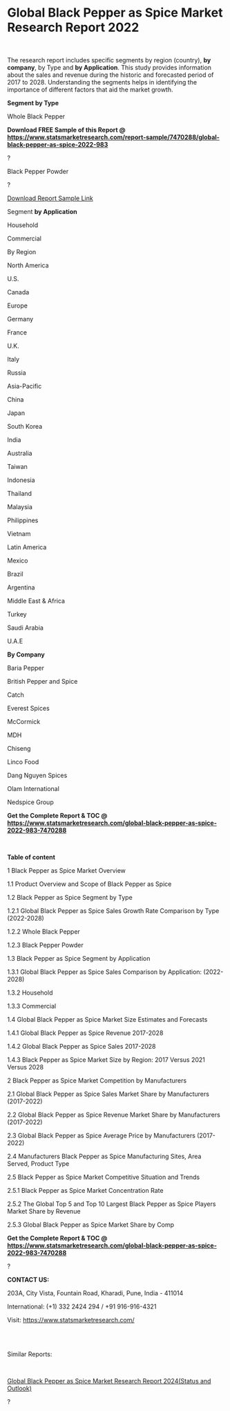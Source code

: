 <h1>Global Black Pepper as Spice Market Research Report 2022</h1><br/><p>The research report includes specific segments by region (country), <strong>by company</strong>, by Type and <strong>by Application</strong>. This study provides information about the sales and revenue during the historic and forecasted period of 2017 to 2028. Understanding the segments helps in identifying the importance of different factors that aid the market growth.</p>
 
 
 
 <p><strong>Segment by Type</strong></p>
 
 
 
 <p>Whole Black Pepper</p>
 
 
 
 <div><b>Download FREE Sample of this Report @ <a href="https://www.statsmarketresearch.com/download-free-sample/7470288/global-black-pepper-as-spice-2022-983">https://www.statsmarketresearch.com/report-sample/7470288/global-black-pepper-as-spice-2022-983</a></b></div>
 
 
 
 <p>? </p>
 
 
 
 <p>Black Pepper Powder</p>
 
 
 
 <p>? </p>
 
 
 
 <p><a href="https://www.statsmarketresearch.com/download-free-sample/7470288/global-black-pepper-as-spice-2022-983">Download Report Sample Link</a></p>
 
 
 
 <p>Segment <strong>by Application</strong></p>
 
 
 
 <p>Household</p>
 
 
 
 <p>Commercial</p>
 
 
 
 <p>By Region</p>
 
 
 
 <p>North America</p>
 
 
 
 <p>U.S.</p>
 
 
 
 <p>Canada</p>
 
 
 
 <p>Europe</p>
 
 
 
 <p>Germany</p>
 
 
 
 <p>France</p>
 
 
 
 <p>U.K.</p>
 
 
 
 <p>Italy</p>
 
 
 
 <p>Russia</p>
 
 
 
 <p>Asia-Pacific</p>
 
 
 
 <p>China</p>
 
 
 
 <p>Japan</p>
 
 
 
 <p>South Korea</p>
 
 
 
 <p>India</p>
 
 
 
 <p>Australia</p>
 
 
 
 <p>Taiwan</p>
 
 
 
 <p>Indonesia</p>
 
 
 
 <p>Thailand</p>
 
 
 
 <p>Malaysia</p>
 
 
 
 <p>Philippines</p>
 
 
 
 <p>Vietnam</p>
 
 
 
 <p>Latin America</p>
 
 
 
 <p>Mexico</p>
 
 
 
 <p>Brazil</p>
 
 
 
 <p>Argentina</p>
 
 
 
 <p>Middle East & Africa</p>
 
 
 
 <p>Turkey</p>
 
 
 
 <p>Saudi Arabia</p>
 
 
 
 <p>U.A.E</p>
 
 
 
 <p><strong>By Company</strong></p>
 
 
 
 <p>Baria Pepper</p>
 
 
 
 <p>British Pepper and Spice</p>
 
 
 
 <p>Catch</p>
 
 
 
 <p>Everest Spices</p>
 
 
 
 <p>McCormick</p>
 
 
 
 <p>MDH</p>
 
 
 
 <p>Chiseng</p>
 
 
 
 <p>Linco Food</p>
 
 
 
 <p>Dang Nguyen Spices</p>
 
 
 
 <p>Olam International</p>
 
 
 
 <p>Nedspice Group</p>
 
 
 
 <div><b>Get the Complete Report & TOC @ <a href="https://www.statsmarketresearch.com/global-black-pepper-as-spice-2022-983-7470288">https://www.statsmarketresearch.com/global-black-pepper-as-spice-2022-983-7470288</a></b></div>
 
 
 
 <p><br />
 
 <b>Table of content</b></p>
 
 
 
 <p>1 Black Pepper as Spice Market Overview<br />
 
 1.1 Product Overview and Scope of Black Pepper as Spice<br />
 
 1.2 Black Pepper as Spice Segment by Type<br />
 
 1.2.1 Global Black Pepper as Spice Sales Growth Rate Comparison by Type (2022-2028)<br />
 
 1.2.2 Whole Black Pepper<br />
 
 1.2.3 Black Pepper Powder<br />
 
 1.3 Black Pepper as Spice Segment by Application<br />
 
 1.3.1 Global Black Pepper as Spice Sales Comparison by Application: (2022-2028)<br />
 
 1.3.2 Household<br />
 
 1.3.3 Commercial<br />
 
 1.4 Global Black Pepper as Spice Market Size Estimates and Forecasts<br />
 
 1.4.1 Global Black Pepper as Spice Revenue 2017-2028<br />
 
 1.4.2 Global Black Pepper as Spice Sales 2017-2028<br />
 
 1.4.3 Black Pepper as Spice Market Size by Region: 2017 Versus 2021 Versus 2028<br />
 
 2 Black Pepper as Spice Market Competition by Manufacturers<br />
 
 2.1 Global Black Pepper as Spice Sales Market Share by Manufacturers (2017-2022)<br />
 
 2.2 Global Black Pepper as Spice Revenue Market Share by Manufacturers (2017-2022)<br />
 
 2.3 Global Black Pepper as Spice Average Price by Manufacturers (2017-2022)<br />
 
 2.4 Manufacturers Black Pepper as Spice Manufacturing Sites, Area Served, Product Type<br />
 
 2.5 Black Pepper as Spice Market Competitive Situation and Trends<br />
 
 2.5.1 Black Pepper as Spice Market Concentration Rate<br />
 
 2.5.2 The Global Top 5 and Top 10 Largest Black Pepper as Spice Players Market Share by Revenue<br />
 
 2.5.3 Global Black Pepper as Spice Market Share by Comp</p>
 
 
 
 <div><b>Get the Complete Report & TOC @ <a href="https://www.statsmarketresearch.com/global-black-pepper-as-spice-2022-983-7470288">https://www.statsmarketresearch.com/global-black-pepper-as-spice-2022-983-7470288</a></b></div>
 
 
 
 <p>? </p>
 
 
 
 <p><b>CONTACT US:</b><br />
 
 203A, City Vista, Fountain Road, Kharadi, Pune, India - 411014<br />
 
 International: (+1) 332 2424 294 / +91 916-916-4321<br />
 
 Visit: <a href="https://www.statsmarketresearch.com/">https://www.statsmarketresearch.com/</a><br />
 
 <br />
 
 <br />
 
 Similar Reports:<br />
 
 <br />
 
 <a href="https://www.statsmarketresearch.com/global-black-pepper-as-spice-2024-924-8018791">Global Black Pepper as Spice Market Research Report 2024(Status and Outlook)</a><br />
 
 ? </p>